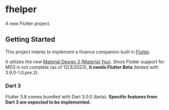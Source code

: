 # fhelper

A new Flutter project.

## Getting Started

This project intents to implement a finance companion built in [Flutter](flutter.dev).

It utilizes the new [Material Design 3 (Material You)](m3.material.io).
Since Flutter support for MD3 is not complete (as of 12/3/2023), **it needs Flutter Beta** (tested with 3.9.0-1.0.pre.2). 

### Dart 3

Flutter 3.8 comes bundled with Dart 3.0.0 (beta).
**Specific features from Dart 3 are expected to be implemented.**
